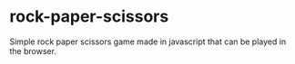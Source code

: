 # rock-paper-scissors

Simple rock paper scissors game made in javascript that can be played in the browser.